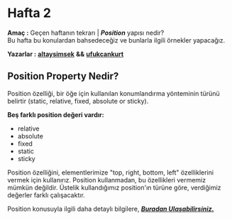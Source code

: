 # Hafta 2

**Amaç :** Geçen haftanın tekrarı | ***Position*** yapısı nedir?  <br> Bu hafta bu konulardan bahsedeceğiz ve bunlarla ilgili örnekler yapacağız.

**Yazarlar :** [**altaysimsek**](https://github.com/altaysimsek) **&&** [**ufukcankurt**](https://github.com/ufukcankurt)

## Position Property Nedir?
Position özelliği, bir öğe için kullanılan konumlandırma yönteminin türünü belirtir (static, relative, fixed, absolute or sticky).

**Beş farklı position değeri vardır:**
- relative
- absolute
- fixed
- static
- sticky

Position özelliğini, elementlerimize "top, right, bottom, left" özelliklerini vermek için kullanırız. Position kullanmadan, bu özellikleri vermemiz mümkün değildir. Üstelik kullandığımız position'ın  türüne göre, verdiğimiz değerler farklı çalışacaktır.

Position konusuyla ilgili daha detaylı bilgilere, ***[Buradan Ulaşabilirsiniz.](https://www.w3schools.com/css/css_positioning.asp)***
